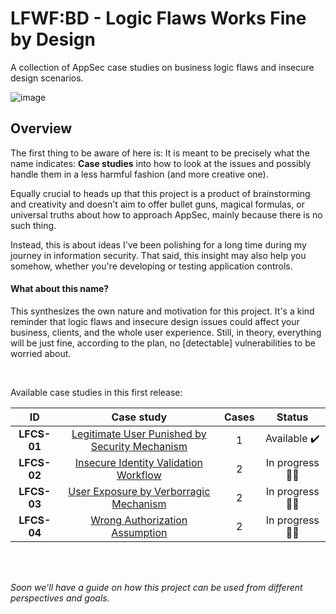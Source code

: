 # LFWF:BD - Logic Flaws Works Fine by Design
A collection of AppSec case studies on business logic flaws and insecure design scenarios.

![image](https://user-images.githubusercontent.com/89562876/183073831-20a71b0e-4f88-4510-80bc-3c1396ef66d8.png)



## Overview
The first thing to be aware of here is: It is meant to be precisely what the name indicates: **Case studies** into how to look at the issues and possibly handle them in a less harmful fashion (and more creative one).

Equally crucial to heads up that this project is a product of brainstorming and creativity and doesn't aim to offer bullet guns, magical formulas, or universal truths about how to approach AppSec, mainly because there is no such thing. 

Instead, this is about ideas I've been polishing for a long time during my journey in information security. That said, this insight may also help you somehow, whether you're developing or testing application controls. 

#### What about this name?
This synthesizes the own nature and motivation for this project. It's a kind reminder that logic flaws and insecure design issues could affect your business, clients, and the whole user experience. Still, in theory, everything will be just fine, according to the plan, no [detectable] vulnerabilities to be worried about. 

<br>

Available case studies in this first release:

| **ID** | **Case study**  |  **Cases**  | **Status**  |
| :-----: | :-----: | :-----: | :-----: | 
|**LFCS-01**|[Legitimate User Punished by Security Mechanism](https://github.com/s4dhulabs/LFWFBD/blob/main/Cases/LFCS-1.md)|1|Available ✔️
|**LFCS-02**|[Insecure Identity Validation Workflow](https://github.com/s4dhulabs/LFWFBD/blob/main/Cases/LFCS-2.md) |2|In progress :factory_worker:
|**LFCS-03**|[User Exposure by Verborragic Mechanism](https://github.com/s4dhulabs/LFWFBD/blob/main/Cases/LFCS-3.md) |2|In progress :factory_worker:
|**LFCS-04**|[Wrong Authorization Assumption](https://github.com/s4dhulabs/LFWFBD/blob/main/Cases/LFCS-4.md) |2|In progress :factory_worker:

<br>
<br>

_Soon we'll have a guide on how this project can be used from different perspectives and goals._
